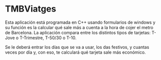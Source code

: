 # TMBViatges

Esta aplicación está programada en C++ usando formularios de windows y su función es la calcular qué sale más a cuenta a la hora de cojer el metro de Barcelona.
La aplicación compara entre los distintos tipos de tarjetas: T-Jove o T-Trimestre, T-50/30 o T-10.

Se le deberá entrar los días que se va a usar, los das festivos, y cuantas veces por día y, con eso, te calculará qué tarjeta sale más económico.
